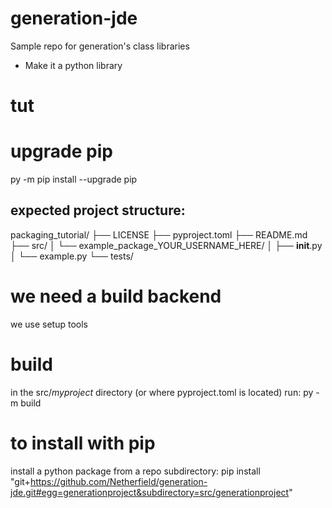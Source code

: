 # generation-jde
Sample repo for generation's class libraries

- Make it a python library

# tut


# upgrade pip
py -m pip install --upgrade pip

## expected project structure:
packaging_tutorial/
├── LICENSE
├── pyproject.toml
├── README.md
├── src/
│   └── example_package_YOUR_USERNAME_HERE/
│       ├── __init__.py
│       └── example.py
└── tests/

# we need a build backend
we use setup tools

# build
in the src/_myproject_ directory (or where pyproject.toml is located) run:
py -m build


# to install with pip
install a python package from a repo subdirectory:
pip install "git+https://github.com/Netherfield/generation-jde.git#egg=generationproject&subdirectory=src/generationproject"


